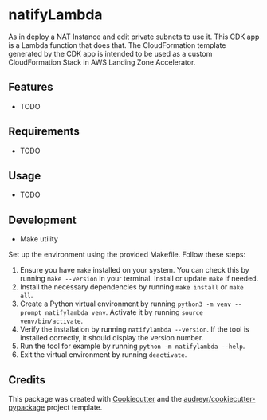 # natifyLambda

As in deploy a NAT Instance and edit private subnets to use it. This CDK app is a Lambda function that does that. The CloudFormation template generated by the CDK app is intended to be used as a custom CloudFormation Stack in AWS Landing Zone Accelerator.

## Features

- TODO

## Requirements

- TODO

## Usage

- TODO

## Development

- Make utility

Set up the environment using the provided Makefile. Follow these steps:

1. Ensure you have `make` installed on your system. You can check this by running `make --version` in your terminal. Install or update `make` if needed.
2. Install the necessary dependencies by running `make install` or `make all`.
3. Create a Python virtual environment by running `python3 -m venv --prompt natifylambda venv`. Activate it by running `source venv/bin/activate`.
4. Verify the installation by running `natifylambda --version`. If the tool is installed correctly, it should display the version number.
5. Run the tool for example by running `python -m natifylambda --help`.
6. Exit the virtual environment by running `deactivate`.

## Credits

This package was created with [Cookiecutter](https://github.com/audreyr/cookiecutter) and the [audreyr/cookiecutter-pypackage](https://github.com/audreyr/cookiecutter-pypackage) project template.
